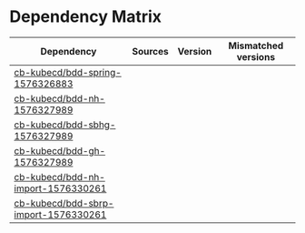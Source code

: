 # Dependency Matrix

Dependency | Sources | Version | Mismatched versions
---------- | ------- | ------- | -------------------
[cb-kubecd/bdd-spring-1576326883](https://github.com/cb-kubecd/bdd-spring-1576326883.git) |  | []() | 
[cb-kubecd/bdd-nh-1576327989](https://github.com/cb-kubecd/bdd-nh-1576327989.git) |  | []() | 
[cb-kubecd/bdd-sbhg-1576327989](https://github.com/cb-kubecd/bdd-sbhg-1576327989.git) |  | []() | 
[cb-kubecd/bdd-gh-1576327989](https://github.com/cb-kubecd/bdd-gh-1576327989.git) |  | []() | 
[cb-kubecd/bdd-nh-import-1576330261](https://github.com/cb-kubecd/bdd-nh-import-1576330261.git) |  | []() | 
[cb-kubecd/bdd-sbrp-import-1576330261](https://github.com/cb-kubecd/bdd-sbrp-import-1576330261.git) |  | []() | 
